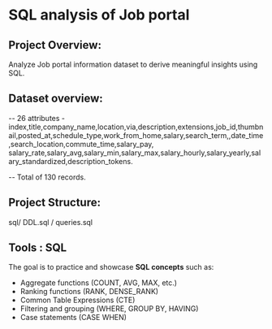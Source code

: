 # SQL analysis of Job portal
## Project Overview:
Analyze Job portal information dataset to derive meaningful insights using SQL.

## Dataset overview:
-- 26 attributes - index,title,company_name,location,via,description,extensions,job_id,thumbnail,posted_at,schedule_type,work_from_home,salary,search_term,,date_time,search_location,commute_time,salary_pay,
salary_rate,salary_avg,salary_min,salary_max,salary_hourly,salary_yearly,salary_standardized,description_tokens.

-- Total of 130 records.

## Project Structure:
sql/ DDL.sql
   / queries.sql

## Tools : SQL

The goal is to practice and showcase **SQL concepts** such as:
- Aggregate functions (COUNT, AVG, MAX, etc.)
- Ranking functions (RANK, DENSE_RANK)
- Common Table Expressions (CTE)
- Filtering and grouping (WHERE, GROUP BY, HAVING)
- Case statements (CASE WHEN)
   
 
